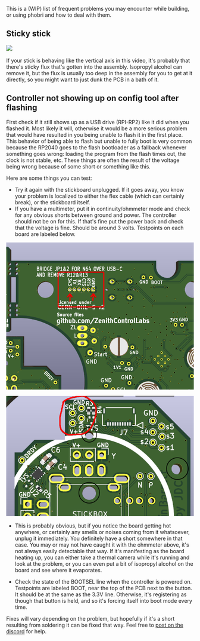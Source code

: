 This is a (WIP) list of frequent problems you may encounter while building, or using phobri and how to deal with them.

## Sticky stick

![](img/dbg/stickystick.gif)

If your stick is behaving like the vertical axis in this video, it's probably that there's sticky flux that's gotten into the assembly. Isopropyl alcohol can remove it, but the flux is usually too deep in the assembly for you to get at it directly, so you might want to just dunk the PCB in a bath of it.

## Controller not showing up on config tool after flashing

First check if it still shows up as a USB drive (RPI-RP2) like it did when you flashed it. Most likely it will, otherwise it would be a more serious problem that would have resulted in you being unable to flash it in the first place. This behavior of being able to flash but unable to fully boot is very common because the RP2040 goes to the flash bootloader as a fallback whenever something goes wrong: loading the program from the flash times out, the clock is not stable, etc. These things are often the result of the voltage being wrong because of some short or something like this. 

Here are some things you can test:

* Try it again with the stickboard unplugged. If it goes away, you know your problem is localized to either the flex cable (which can certainly break), or the stickboard itself. 
* If you have a multimeter, put it in continuity/ohmmeter mode and check for any obvious shorts between ground and power. The controller should not be on for this. If that's fine put the power back and check that the voltage is fine. Should be around 3 volts. Testpoints on each board are labeled below.

![](https://github.com/ZenithControlLabs/Phobri64_HW/blob/main/extras/mb_testpoints.png?raw=true)

![](https://github.com/ZenithControlLabs/Phobri64_HW/blob/main/extras/testpoints.png?raw=true)

* This is probably obvious, but if you notice the board getting hot anywhere, or certainly any smells or noises coming from it whatsoever, unplug it immediately. You definitely have a short somewhere in that case. You may or may not have caught it with the ohmmeter above, it's not always easily detectable that way. If it's manifesting as the board heating up, you can either take a thermal camera while it's running and look at the problem, or you can even put a bit of isopropyl alcohol on the board and see where it evaporates.

* Check the state of the BOOTSEL line when the controller is powered on. Testpoints are labeled BOOT, near the top of the PCB next to the button. It should be at the same as the 3.3V line. Otherwise, it's registering as though that button is held, and so it's forcing itself into boot mode every time.

Fixes will vary depending on the problem, but hopefully if it's a short resulting from soldering it can be fixed that way. Feel free to [post on the discord](https://discord.gg/MeemsWKHKk) for help.